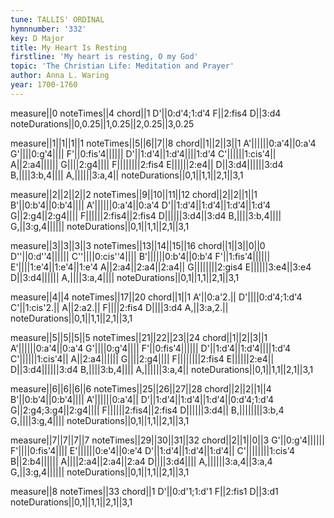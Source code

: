 ```yaml
---
tune: TALLIS' ORDINAL
hymnnumber: '332'
key: D Major
title: My Heart Is Resting
firstline: 'My heart is resting, O my God'
topic: 'The Christian Life: Meditation and Prayer'
author: Anna L. Waring
year: 1700-1760
---
```

measure||0
noteTimes||4
chord||1
D'||0:d'4;1:d'4
F||2:fis4
D||3:d4
noteDurations||0,0.25||1,0.25||2,0.25||3,0.25

measure||1||1||1||1
noteTimes||5||6||7||8
chord||1||2||3||1
A'||||||0:a'4||0:a'4
G'||||0:g'4||||
F'||0:fis'4||||||
D'||1:d'4||1:d'4||||1:d'4
C'||||||1:cis'4||
A||2:a4||||||
G||||2:g4||||
F||||||||2:fis4
E||||||2:e4||
D||3:d4||||||3:d4
B,||||3:b,4||||
A,||||||3:a,4||
noteDurations||0,1||1,1||2,1||3,1

measure||2||2||2||2
noteTimes||9||10||11||12
chord||2||2||1||1
B'||0:b'4||0:b'4||||
A'||||||0:a'4||0:a'4
D'||1:d'4||1:d'4||1:d'4||1:d'4
G||2:g4||2:g4||||
F||||||2:fis4||2:fis4
D||||||3:d4||3:d4
B,||||3:b,4||||
G,||3:g,4||||||
noteDurations||0,1||1,1||2,1||3,1

measure||3||3||3||3
noteTimes||13||14||15||16
chord||1||3||0||0
D''||0:d''4||||||
C''||||0:cis''4||||
B'||||||0:b'4||0:b'4
F'||1:fis'4||||||
E'||||1:e'4||1:e'4||1:e'4
A||2:a4||2:a4||2:a4||
G||||||||2:gis4
E||||||3:e4||3:e4
D||3:d4||||||
A,||||3:a,4||||
noteDurations||0,1||1,1||2,1||3,1

measure||4||4
noteTimes||17||20
chord||1||1
A'||0:a'2.||
D'||||0:d'4;1:d'4
C'||1:cis'2.||
A||2:a2.||
F||||2:fis4
D||||3:d4
A,||3:a,2.||
noteDurations||0,1||1,1||2,1||3,1

measure||5||5||5||5
noteTimes||21||22||23||24
chord||1||2||3||1
A'||||||0:a'4||0:a'4
G'||||0:g'4||||
F'||0:fis'4||||||
D'||1:d'4||1:d'4||||1:d'4
C'||||||1:cis'4||
A||2:a4||||||
G||||2:g4||||
F||||||||2:fis4
E||||||2:e4||
D||3:d4||||||3:d4
B,||||3:b,4||||
A,||||||3:a,4||
noteDurations||0,1||1,1||2,1||3,1

measure||6||6||6||6
noteTimes||25||26||27||28
chord||2||2||1||4
B'||0:b'4||0:b'4||||
A'||||||0:a'4||
D'||1:d'4||1:d'4||1:d'4||0:d'4;1:d'4
G||2:g4;3:g4||2:g4||||
F||||||2:fis4||2:fis4
D||||||3:d4||
B,||||||||3:b,4
G,||||3:g,4||||
noteDurations||0,1||1,1||2,1||3,1

measure||7||7||7||7
noteTimes||29||30||31||32
chord||2||1||0||3
G'||0:g'4||||||
F'||||0:fis'4||||
E'||||||0:e'4||0:e'4
D'||1:d'4||1:d'4||1:d'4||
C'||||||||1:cis'4
B||2:b4||||||
A||||2:a4||2:a4||2:a4
D||||3:d4||||
A,||||||3:a,4||3:a,4
G,||3:g,4||||||
noteDurations||0,1||1,1||2,1||3,1

measure||8
noteTimes||33
chord||1
D'||0:d'1;1:d'1
F||2:fis1
D||3:d1
noteDurations||0,1||1,1||2,1||3,1

